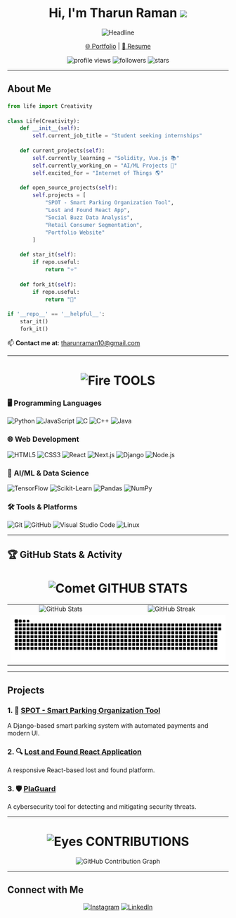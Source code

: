 <div align="center">
  <h1>Hi, I'm Tharun Raman <img src="https://media.giphy.com/media/hvRJCLFzcasrR4ia7z/giphy.gif" width="35"></h1>
  <img src="https://readme-typing-svg.herokuapp.com?color=%236FDA44&size=32&center=true&vCenter=true&width=600&height=50&lines=Web+Developer;Computer+Science+Student;Machine+Learning+Enthusiast" alt="Headline">
  <p><a href="https://myportfoliositeee.netlify.app/" target="_blank">🌐 Portfolio</a> | <a href="https://drive.google.com/file/d/1mKdCFkK3DRA2WBzYKmNAZnLYJ7wR0PSP/view?usp=drivesdk" target="_blank">📄 Resume</a></p>
  <img src="https://komarev.com/ghpvc/?username=tharun977&style=for-the-badge&logo=github" alt="profile views">
  <img src="https://img.shields.io/github/followers/tharun977?style=for-the-badge&logo=github" alt="followers">
  <img src="https://img.shields.io/github/stars/tharun977?style=for-the-badge&logo=github" alt="stars">
</div>

---

## About Me

```python
from life import Creativity

class Life(Creativity):
    def __init__(self):
        self.current_job_title = "Student seeking internships"

    def current_projects(self):
        self.currently_learning = "Solidity, Vue.js 📚"
        self.currently_working_on = "AI/ML Projects 🌱"
        self.excited_for = "Internet of Things 🌎"

    def open_source_projects(self):
        self.projects = [
            "SPOT - Smart Parking Organization Tool",
            "Lost and Found React App",
            "Social Buzz Data Analysis",
            "Retail Consumer Segmentation",
            "Portfolio Website"
        ]

    def star_it(self):
        if repo.useful:
            return "⭐"
     
    def fork_it(self):
        if repo.useful:
            return "🍴"

if '__repo__' == '__helpful__':
    star_it()
    fork_it()
```

📫 **Contact me at**: [tharunraman10@gmail.com](mailto:tharunraman10@gmail.com)

---

<div align="center" >
<h1> <img src="https://raw.githubusercontent.com/Tarikul-Islam-Anik/Animated-Fluent-Emojis/master/Emojis/Travel%20and%20places/Fire.png" alt="Fire" width="60" height="60" /> TOOLS</h1>
 </div>

### 🖥️ **Programming Languages**  
<p>
  <img alt="Python" src="https://img.shields.io/badge/python-3670A0?style=flat-square&logo=python&logoColor=ffdd54" />
  <img alt="JavaScript" src="https://img.shields.io/badge/javascript-%23323330.svg?style=flat-square&logo=javascript&logoColor=%23F7DF1E" />
  <img alt="C" src="https://img.shields.io/badge/c-%2300599C?style=flat-square&logo=c&logoColor=white" />
  <img alt="C++" src="https://img.shields.io/badge/c++-%2300599C.svg?style=flat-square&logo=c%2B%2B&logoColor=white" />
  <img alt="Java" src="https://img.shields.io/badge/java-%23ED8B00.svg?style=flat-square&logo=java&logoColor=white" />
</p>

### 🌐 **Web Development**  
<p>
  <img alt="HTML5" src="https://img.shields.io/badge/html5-%23E34F26.svg?style=flat-square&logo=html5&logoColor=white" />
  <img alt="CSS3" src="https://img.shields.io/badge/css3-%231572B6.svg?style=flat-square&logo=css3&logoColor=white" />
  <img alt="React" src="https://img.shields.io/badge/react-%2320232a.svg?style=flat-square&logo=react&logoColor=%2361DAFB" />
  <img alt="Next.js" src="https://img.shields.io/badge/next.js-%23000000.svg?style=flat-square&logo=next.js&logoColor=white" />
  <img alt="Django" src="https://img.shields.io/badge/django-%23092E20.svg?style=flat-square&logo=django&logoColor=white" />
  <img alt="Node.js" src="https://img.shields.io/badge/node.js-6DA55F?style=flat-square&logo=node.js&logoColor=white" />
</p>

### 🤖 **AI/ML & Data Science**  
<p>
  <img alt="TensorFlow" src="https://img.shields.io/badge/TensorFlow-%23FF6F00.svg?style=flat-square&logo=tensorflow&logoColor=white" />
  <img alt="Scikit-Learn" src="https://img.shields.io/badge/scikit--learn-%23F7931E.svg?style=flat-square&logo=scikit-learn&logoColor=white" />
  <img alt="Pandas" src="https://img.shields.io/badge/pandas-%23150458.svg?style=flat-square&logo=pandas&logoColor=white" />
  <img alt="NumPy" src="https://img.shields.io/badge/numpy-%23013243.svg?style=flat-square&logo=numpy&logoColor=white" />
</p>

### 🛠️ **Tools & Platforms**  
<p>
  <img alt="Git" src="https://img.shields.io/badge/git-%23F05032.svg?style=flat-square&logo=git&logoColor=white" />
  <img alt="GitHub" src="https://img.shields.io/badge/github-%23181717.svg?style=flat-square&logo=github&logoColor=white" />
  <img alt="Visual Studio Code" src="https://img.shields.io/badge/VS%20Code-%23007ACC.svg?style=flat-square&logo=visual-studio-code&logoColor=white" />
  <img alt="Linux" src="https://img.shields.io/badge/Linux-FCC624.svg?style=flat-square&logo=linux&logoColor=black" />
</p>

---

## 🏆 GitHub Stats & Activity

<div align="center">
  <h1>
    <img src="https://raw.githubusercontent.com/Tarikul-Islam-Anik/Animated-Fluent-Emojis/master/Emojis/Travel%20and%20places/Comet.png" alt="Comet" width="60" height="60" />
    GITHUB STATS
  </h1>
</div>

<div>
 <table align="center">
  <tr>
    <td align="center">
      <img src="https://github-readme-stats.vercel.app/api?username=tharun977&show_icons=true&theme=light" alt="GitHub Stats">
    </td>
    <td align="center">
      <img src="https://github-readme-streak-stats.herokuapp.com/?user=tharun977&theme=light" alt="GitHub Streak">
    </td>
  </tr>
  <tr>
    <td colspan="2" align="center">
      <img src="https://github.com/tharun977/tharun977/blob/main/github-snake-dark.svg" alt="GitHub Contribution Snake">
    </td>
  </tr>
</table>     
</div>



---


## Projects  

### 1. 🚗 [SPOT - Smart Parking Organization Tool](https://github.com/tharun977/spot-main)  
A Django-based smart parking system with automated payments and modern UI.  

### 2. 🔍 [Lost and Found React Application](https://github.com/tharun977/Lost-And-Found)  
A responsive React-based lost and found platform.  

### 3. 🛡️ [PlaGuard](https://github.com/tharun977/PlaGuard)  
A cybersecurity tool for detecting and mitigating security threats.  

---


<div align="center">
  <h1>
    <img src="https://raw.githubusercontent.com/Tarikul-Islam-Anik/Animated-Fluent-Emojis/master/Emojis/Hand%20gestures/Eyes.png" alt="Eyes" width="60" height="60" />
    CONTRIBUTIONS
  </h1>
</div>

<div align="center">
  <img src="https://ghchart.rshah.org/tharun977" alt="GitHub Contribution Graph" />
</div>

---

## Connect with Me

<p align="center">
  <a href="https://instagram.com/tharun_10" target="_blank"><img src="https://img.shields.io/badge/Instagram-%23E4405F?style=for-the-badge&logo=instagram&logoColor=white" alt="Instagram"></a>
  <a href="https://linkedin.com/in/tharunraman" target="_blank"><img src="https://img.shields.io/badge/LinkedIn-%230077B5?style=for-the-badge&logo=linkedin&logoColor=white" alt="LinkedIn"></a>
</p>
